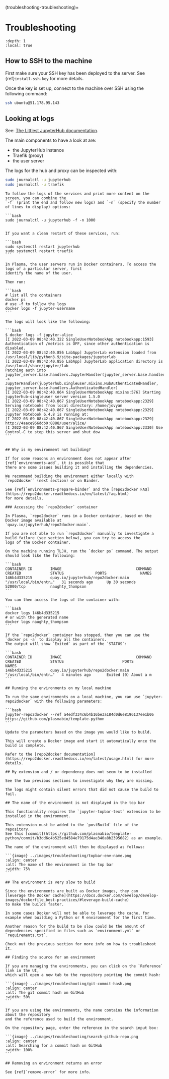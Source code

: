 (troubleshooting-troubleshooting)=

# Troubleshooting

```{contents} Table of contents
:depth: 1
:local: true
```

## How to SSH to the machine

First make sure your SSH key has been deployed to the server. See {ref}`install-ssh-key` for more details.

Once the key is set up, connect to the machine over SSH using the following command:

```bash
ssh ubuntu@51.178.95.143
```

## Looking at logs

See: [The Littlest JupyterHub documentation](https://the-littlest-jupyterhub.readthedocs.io/en/latest/troubleshooting/logs.html).

The main components to have a look at are:

- the JupyterHub instance
- Traefik (proxy)
- the user server

The logs for the hub and proxy can be inspected with:

```bash
sudo journalctl -u jupyterhub
sudo journalctl -u traefik
```

```{note}
To follow the logs of the services and print more content on the screen, you can combine the
`-f` (print the end and follow new logs) and `-n` (specify the number of lines to display) options:

```bash
sudo journalctl -u jupyterhub -f -n 1000
```
````

If you want a clean restart of these services, run:

```bash
sudo systemctl restart jupyterhub
sudo systemctl restart traefik
```

In Plasma, the user servers run in Docker containers. To access the logs of a particular server, first
identify the name of the user.

Then run:

```bash
# list all the containers
docker ps
# use -f to follow the logs
docker logs -f jupyter-username
```

The logs will look like the following:

```bash
$ docker logs -f jupyter-alice
[I 2022-03-09 08:42:40.322 SingleUserNotebookApp notebookapp:1593] Authentication of /metrics is OFF, since other authentication is disabled.
[I 2022-03-09 08:42:40.856 LabApp] JupyterLab extension loaded from /usr/local/lib/python3.9/site-packages/jupyterlab
[I 2022-03-09 08:42:40.856 LabApp] JupyterLab application directory is /usr/local/share/jupyter/lab
Patching auth into jupyter_server.base.handlers.JupyterHandler(jupyter_server.base.handlers.AuthenticatedHandler) -> JupyterHandler(jupyterhub.singleuser.mixins.HubAuthenticatedHandler, jupyter_server.base.handlers.AuthenticatedHandler)
[I 2022-03-09 08:42:40.864 SingleUserNotebookApp mixins:576] Starting jupyterhub-singleuser server version 1.5.0
[I 2022-03-09 08:42:40.867 SingleUserNotebookApp notebookapp:2329] Serving notebooks from local directory: /home/jovyan
[I 2022-03-09 08:42:40.867 SingleUserNotebookApp notebookapp:2329] Jupyter Notebook 6.4.8 is running at:
[I 2022-03-09 08:42:40.867 SingleUserNotebookApp notebookapp:2329] http://4aace966ddb0:8888/user/alice/
[I 2022-03-09 08:42:40.867 SingleUserNotebookApp notebookapp:2330] Use Control-C to stop this server and shut dow
```


## Why is my environment not building?

If for some reasons an environment does not appear after {ref}`environments-add`, it is possible that
there are some issues building it and installing the dependencies.

We recommend building the environment either locally with `repo2docker` (next section) or on Binder.

See {ref}`environments-prepare-binder` and the [repo2docker FAQ](https://repo2docker.readthedocs.io/en/latest/faq.html)
for more details.

### Accessing the `repo2docker` container

In Plasma, `repo2docker` runs in a Docker container, based on the Docker image available at
`quay.io/jupyterhub/repo2docker:main`.

If you are not able to run `repo2docker` manually to investigate a build failure (see section below), you can try to access the
logs of the Docker container.

On the machine running TLJH, run the `docker ps` command. The output should look like the following:

```bash
CONTAINER ID        IMAGE                                 COMMAND                  CREATED             STATUS              PORTS               NAMES
146b4d335215        quay.io/jupyterhub/repo2docker:main   "/usr/local/bin/entr…"   31 seconds ago      Up 30 seconds       52000/tcp           naughty_thompson
```

You can then access the logs of the container with:

```bash
docker logs 146b4d335215
# or with the generated name
docker logs naughty_thompson
```

If the `repo2docker` container has stopped, then you can use the `docker ps -a` to display all the containers.
The output will show `Exited` as part of the `STATUS`:

```bash
CONTAINER ID        IMAGE                                 COMMAND                  CREATED             STATUS                          PORTS               NAMES
146b4d335215        quay.io/jupyterhub/repo2docker:main   "/usr/local/bin/entr…"   4 minutes ago       Exited (0) About a m
```

## Running the environments on my local machine

To run the same environments on a local machine, you can use `jupyter-repo2docker` with the following parameters:

```bash
jupyter-repo2docker --ref a4edf334c6b4b16be3a184d0d6e8196137ee1b06 https://github.com/plasmabio/template-python
```

Update the parameters based on the image you would like to build.

This will create a Docker image and start it automatically once the build is complete.

Refer to the [repo2docker documentation](https://repo2docker.readthedocs.io/en/latest/usage.html) for more details.

## My extension and / or dependency does not seem to be installed

See the two previous sections to investigate why they are missing.

The logs might contain silent errors that did not cause the build to fail.

## The name of the environment is not displayed in the top bar

This functionality requires the `jupyter-topbar-text` extension to be installed in the environment.

This extension must be added to the `postBuild` file of the repository.
See this [commit](https://github.com/plasmabio/template-python/commit/b3dd6c4b525ed4584e79175d4ae340a8b2395682) as an example.

The name of the environment will then be displayed as follows:

```{image} ../images/troubleshooting/topbar-env-name.png
:align: center
:alt: The name of the environment in the top bar
:width: 75%
```

## The environment is very slow to build

Since the environments are built as Docker images, they can
[leverage the Docker cache](https://docs.docker.com/develop/develop-images/dockerfile_best-practices/#leverage-build-cache)
to make the builds faster.

In some cases Docker will not be able to leverage the cache, for example when building a Python or R environment for the first time.

Another reason for the build to be slow could be the amount of dependencies specified in files such as `environment.yml` or
`requirements.txt`.

Check out the previous section for more info on how to troubleshoot it.

## Finding the source for an environment

If you are managing the environments, you can click on the `Reference` link in the UI,
which will open a new tab to the repository pointing the commit hash:

```{image} ../images/troubleshooting/git-commit-hash.png
:align: center
:alt: The git commit hash on GitHub
:width: 50%
```

If you are using the environments, the name contains the information about the repository
and the reference used to build the environment.

On the repository page, enter the reference in the search input box:

```{image} ../images/troubleshooting/search-github-repo.png
:align: center
:alt: Searching for a commit hash on GitHub
:width: 100%
```

## Removing an environment returns an error

See {ref}`remove-error` for more info.

